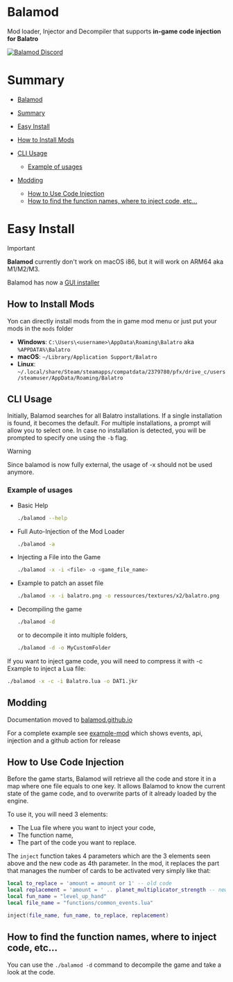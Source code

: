 # Balamod

Mod loader, Injector and Decompiler that supports **in-game code injection for Balatro**

[![Balamod Discord](https://discordapp.com/api/guilds/1185706070656688128/widget.png?style=banner2)](https://discord.gg/p7DeW7pSzA)

# Summary
- [Balamod](#balamod)
- [Summary](#summary)
- [Easy Install](#easy-install)

- [How to Install Mods](#how-to-install-mods)
- [CLI Usage](#cli-usage)
  - [Example of usages](#example-of-usages)
- [Modding](#modding)
  - [How to Use Code Injection](#how-to-use-code-injection)
  - [How to find the function names, where to inject code, etc...](#how-to-find-the-function-names-where-to-inject-code-etc)

# Easy Install
> [!IMPORTANT]
> **Balamod** currently don't work on macOS i86, but it will work on ARM64 aka M1/M2/M3.

Balamod has now a [GUI installer](https://github.com/balamod/balamod-gui/releases/latest)

## How to Install Mods

Yon can directly install mods from the in game mod menu or just put your mods in the `mods` folder
- **Windows**: `C:\Users\<username>\AppData\Roaming\Balatro` aka `%APPDATA%\Balatro`
- **macOS**: `~/Library/Application Support/Balatro`
- **Linux**: `~/.local/share/Steam/steamapps/compatdata/2379780/pfx/drive_c/users/steamuser/AppData/Roaming/Balatro`

## CLI Usage

Initially, Balamod searches for all Balatro installations.
If a single installation is found, it becomes the default.
For multiple installations, a prompt will allow you to select one.
In case no installation is detected, you will be prompted to specify one using the `-b` flag.

> [!WARNING]
> Since balamod is now fully external, the usage of -x should not be used anymore.

### Example of usages
- Basic Help

    ```bash
    ./balamod --help
    ```
- Full Auto-Injection of the Mod Loader

    ```bash
    ./balamod -a
    ```
- Injecting a File into the Game

    ```bash
    ./balamod -x -i <file> -o <game_file_name>
    ```
- Example to patch an asset file

    ```bash
    ./balamod -x -i balatro.png -o ressources/textures/x2/balatro.png
    ```
- Decompiling the game

    ```bash
    ./balamod -d
    ```
  or to decompile it into multiple folders,
    ```bash
    ./balamod -d -o MyCustomFolder
    ```

If you want to inject game code, you will need to compress it with -c
Example to inject a Lua file:
```bash
./balamod -x -c -i Balatro.lua -o DAT1.jkr
```

## Modding

Documentation moved to [balamod.github.io](https://balamod.github.io/modding-basics.html)

For a complete example see [example-mod](https://github.com/balamod/example-mod) which shows events, api, injection and a github action for release

## How to Use Code Injection

Before the game starts, Balamod will retrieve all the code and store it in a map where one file equals to one key. It allows Balamod to know the current state of the game code, and to overwrite parts of it already loaded by the engine.

To use it, you will need 3 elements:
- The Lua file where you want to inject your code,
- The function name,
- The part of the code you want to replace.


The `inject` function takes 4 parameters which are the 3 elements seen above and the new code as 4th parameter. In the mod, it replaces the part that manages the number of cards to be activated very simply like that:
```lua
local to_replace = 'amount = amount or 1' -- old code
local replacement = 'amount = ' .. planet_multiplicator_strength -- new code
local fun_name = "level_up_hand"
local file_name = "functions/common_events.lua"

inject(file_name, fun_name, to_replace, replacement)
```

## How to find the function names, where to inject code, etc...
You can use the `./balamod -d` command to decompile the game and take a look at the code.
